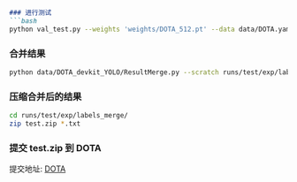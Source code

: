 

```markdown
### 进行测试
```bash
python val_test.py --weights 'weights/DOTA_512.pt' --data data/DOTA.yaml --batch-size 8 --img 512 --task test --save-conf --save-txt
```

### 合并结果
```bash
python data/DOTA_devkit_YOLO/ResultMerge.py --scratch runs/test/exp/labels/
```

### 压缩合并后的结果
```bash
cd runs/test/exp/labels_merge/
zip test.zip *.txt
```

### 提交 test.zip 到 DOTA
提交地址: [DOTA](http://bed4rs.net:8001/evaluation2/)
```
